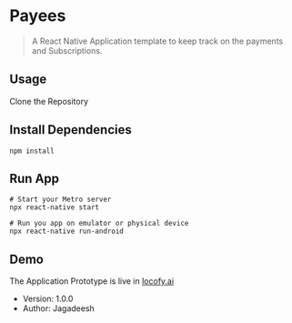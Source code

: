 # Payees

> A React Native Application template to keep track on the payments and Subscriptions.

## Usage

Clone the Repository

## Install Dependencies

```
npm install
```

## Run App

```
# Start your Metro server
npx react-native start

# Run you app on emulator or physical device
npx react-native run-android

```

## Demo

The Application Prototype is live in [locofy.ai](https://www.locofy.ai/builder/63496b99842b4385469c62b2?screen=46%3A175)

- Version: 1.0.0
- Author: Jagadeesh
